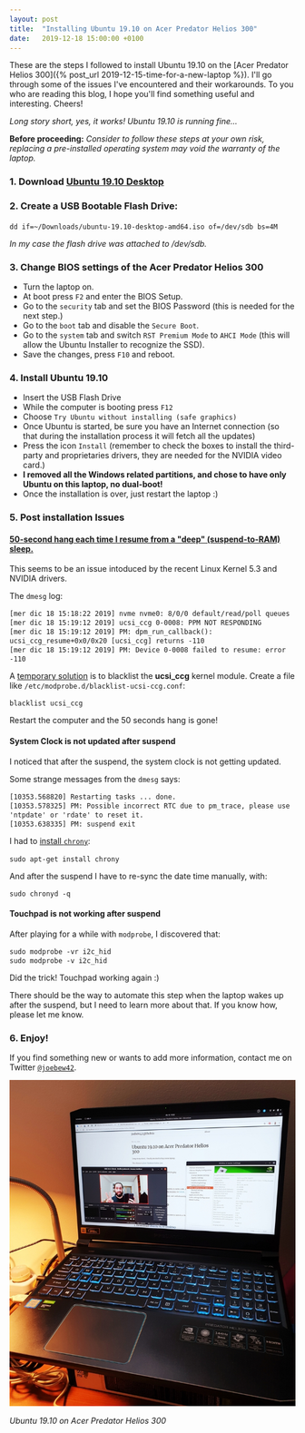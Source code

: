 ```yaml
---
layout: post
title:  "Installing Ubuntu 19.10 on Acer Predator Helios 300"
date:   2019-12-18 15:00:00 +0100
---
```


These are the steps I followed to install Ubuntu 19.10 on the [Acer Predator Helios 300]({% post_url 2019-12-15-time-for-a-new-laptop %}). I'll go through some of the issues I've encountered and their workarounds. To you who are reading this blog, I hope you'll find something useful and interesting. Cheers!

_Long story short, yes, it works! Ubuntu 19.10 is running fine..._

**Before proceeding:** _Consider to follow these steps at your own risk, replacing a pre-installed operating system may void the warranty of the laptop._

### 1. Download [Ubuntu 19.10 Desktop](http://releases.ubuntu.com/19.10/)

### 2. Create a USB Bootable Flash Drive:

`dd if=~/Downloads/ubuntu-19.10-desktop-amd64.iso of=/dev/sdb bs=4M`

_In my case the flash drive was attached to /dev/sdb._

### 3. Change BIOS settings of the Acer Predator Helios 300

- Turn the laptop on.
- At boot press `F2` and enter the BIOS Setup.
- Go to the `security` tab and set the BIOS Password (this is needed for the next step.)
- Go to the `boot` tab and disable the `Secure Boot`.
- Go to the `system` tab and switch `RST Premium Mode` to `AHCI Mode` (this will allow the Ubuntu Installer to recognize the SSD).
- Save the changes, press `F10` and reboot.

### 4. Install Ubuntu 19.10

- Insert the USB Flash Drive
- While the computer is booting press `F12`
- Choose `Try Ubuntu without installing (safe graphics)`
- Once Ubuntu is started, be sure you have an Internet connection (so that during the installation process it will fetch all the updates)
- Press the icon `Install` (remember to check the boxes to install the third-party and proprietaries drivers, they are needed for the NVIDIA video card.)
- **I removed all the Windows related partitions, and chose to have only Ubuntu on this laptop, no dual-boot!**
- Once the installation is over, just restart the laptop :)

### 5. Post installation Issues

#### [50-second hang each time I resume from a "deep" (suspend-to-RAM) sleep.](https://bugs.launchpad.net/ubuntu/+source/linux/+bug/1850238)

This seems to be an issue intoduced by the recent Linux Kernel 5.3 and NVIDIA drivers.

The `dmesg` log:

```
[mer dic 18 15:18:22 2019] nvme nvme0: 8/0/0 default/read/poll queues
[mer dic 18 15:19:12 2019] ucsi_ccg 0-0008: PPM NOT RESPONDING
[mer dic 18 15:19:12 2019] PM: dpm_run_callback(): ucsi_ccg_resume+0x0/0x20 [ucsi_ccg] returns -110
[mer dic 18 15:19:12 2019] PM: Device 0-0008 failed to resume: error -110
```

A [temporary solution](https://askubuntu.com/questions/1155263/new-install-desktop-ubuntu-19-04-shows-error-message-ucsi-ccg-0-0008-failed-to) is to blacklist the **ucsi_ccg** kernel module. Create a file like `/etc/modprobe.d/blacklist-ucsi-ccg.conf`:

```
blacklist ucsi_ccg
```

Restart the computer and the 50 seconds hang is gone!


#### System Clock is not updated after suspend

I noticed that after the suspend, the system clock is not getting updated.

Some strange messages from the `dmesg` says:

```
[10353.568820] Restarting tasks ... done.
[10353.578325] PM: Possible incorrect RTC due to pm_trace, please use 'ntpdate' or 'rdate' to reset it.
[10353.638335] PM: suspend exit
```

I had to [install `chrony`](https://vitux.com/keep-your-clock-sync-with-internet-time-servers-in-ubuntu/):

`sudo apt-get install chrony`

And after the suspend I have to re-sync the date time manually, with:

```
sudo chronyd -q
```

#### Touchpad is not working after suspend

After playing for a while with `modprobe`, I discovered that:

```
sudo modprobe -vr i2c_hid
sudo modprobe -v i2c_hid
```

Did the trick! Touchpad working again :)

There should be the way to automate this step when the laptop wakes up after the suspend, but I need to learn more about that. If you know how, please let me know.

### 6. Enjoy!

If you find something new or wants to add more information, contact me on Twitter [`@joebew42`](https://twitter.com/joebew42).

![Ubuntu 19.10 on Acer Predator Helios 300](/assets/ubuntu-19.10-on-acer-predator-helios-300.jpg)

_Ubuntu 19.10 on Acer Predator Helios 300_

[^1]: Lenovo T460U 2013 model.